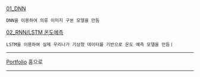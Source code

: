 [01_DNN][D]

[D]: https://github.com/meucham11/Deep_learning/blob/master/dnn_assignment.ipynb
```
DNN을 이용하여 의류 이미지 구분 모델을 만듬
```

[02_RNN/LSTM 온도예측][R]

[R]:https://github.com/meucham11/Deep_learning/blob/master/rnn_pred_temp.ipynb
```
LSTM을 이용하여 실제 우리나가 기상청 데이터를 기반으로 온도 예측 모델을 만듬ㅣ
```



----

[Portfolio][p] 홈으로

[p]:https://github.com/meucham11/Portfolio
----
